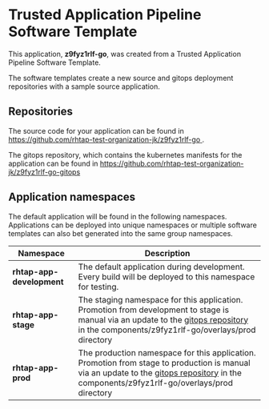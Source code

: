 # Trusted Application Pipeline Software Template

This application, **z9fyz1rlf-go**, was created from a Trusted Application Pipeline Software Template.

The software templates create a new source and gitops deployment repositories with a sample source application. 

## Repositories

The source code for your application can be found in [https://github.com/rhtap-test-organization-jk/z9fyz1rlf-go ](https://github.com/rhtap-test-organization-jk/z9fyz1rlf-go ).
 
The gitops repository, which contains the kubernetes manifests for the application can be found in 
[https://github.com/rhtap-test-organization-jk/z9fyz1rlf-go-gitops ](https://github.com/rhtap-test-organization-jk/z9fyz1rlf-go-gitops ) 

## Application namespaces 

The default application will be found in the following namespaces. Applications can be deployed into unique namespaces or multiple software templates can also bet generated into the same group namespaces.  

|  Namespace   |  Description   |  
| -------- | -------- |   
| **rhtap-app-development** | The default application during development. Every build will be deployed to this namespace for testing. | 
| **rhtap-app-stage** | The staging namespace for this application. Promotion from development to stage is manual via an update to the [gitops repository](https://github.com/rhtap-test-organization-jk/z9fyz1rlf-go-gitops ) in the components/z9fyz1rlf-go/overlays/prod directory |  
| **rhtap-app-prod** | The production namespace for this application. Promotion from stage to production is manual via an update to the [gitops repository](https://github.com/rhtap-test-organization-jk/z9fyz1rlf-go-gitops ) in the components/z9fyz1rlf-go/overlays/prod directory | 